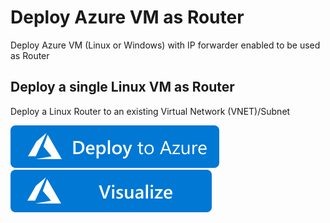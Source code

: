 # Deploy Azure VM as Router

Deploy Azure VM (Linux or Windows) with IP forwarder enabled to be used as Router

## Deploy a single Linux VM as Router

Deploy a Linux Router to an existing Virtual Network (VNET)/Subnet
 
[![Deploy To Azure](https://raw.githubusercontent.com/Azure/azure-quickstart-templates/master/1-CONTRIBUTION-GUIDE/images/deploytoazure.svg?sanitize=true)](https://portal.azure.com/#create/Microsoft.Template/uri/https%3A%2F%2Fraw.githubusercontent.com%2Fdmauser%2FAzureVM-Router%2Fmaster%2FLinuxRouter.json)
[![Visualize](https://raw.githubusercontent.com/Azure/azure-quickstart-templates/master/1-CONTRIBUTION-GUIDE/images/visualizebutton.svg?sanitize=true)](https%3A%2F%2Fraw.githubusercontent.com%2Fdmauser%2FAzureVM-Router%2Fmaster%2FLinuxRouter.json)

